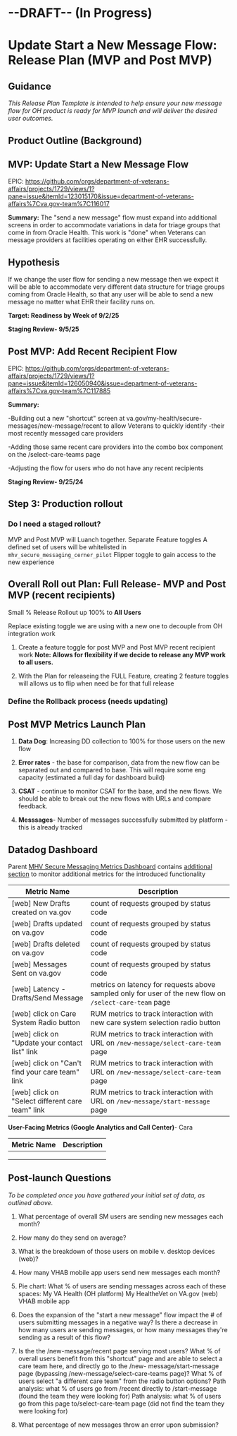 # --DRAFT-- (In Progress)

# Update Start a New Message Flow: Release Plan (MVP and Post MVP)
## Guidance

_This Release Plan Template is intended to help ensure your new message flow for OH product is ready for MVP launch and will deliver the desired user outcomes._

## Product Outline (Background)

## MVP: Update Start a New Message Flow

EPIC: https://github.com/orgs/department-of-veterans-affairs/projects/1729/views/1?pane=issue&itemId=123015170&issue=department-of-veterans-affairs%7Cva.gov-team%7C116017

**Summary:** The "send a new message" flow must expand into additional screens in order to accommodate variations in data for triage groups that come in from Oracle Health. This work is "done" when Veterans can message providers at facilities operating on either EHR successfully.

## Hypothesis

If we change the user flow for sending a new message then we expect it will be able to accommodate very different data structure for triage groups coming from Oracle Health, so that any user will be able to send a new message no matter what EHR their facility runs on.

**Target: Readiness by Week of 9/2/25**

**Staging Review- 9/5/25**

## Post MVP: Add Recent Recipient Flow

EPIC: https://github.com/orgs/department-of-veterans-affairs/projects/1729/views/1?pane=issue&itemId=126050940&issue=department-of-veterans-affairs%7Cva.gov-team%7C117885

**Summary:**


-Building out a new "shortcut" screen at va.gov/my-health/secure-messages/new-message/recent to allow Veterans to quickly identify -their most recently messaged care providers

-Adding those same recent care providers into the combo box component on the /select-care-teams page

-Adjusting the flow for users who do not have any recent recipients

**Staging Review- 9/25/24**



## Step 3: Production rollout

### Do I need a staged rollout?

MVP and Post MVP will Luanch together. Separate Feature toggles
A defined set of users will be whitelisted in `mhv_secure_messaging_cerner_pilot` Flipper toggle to gain access to the new experience


## Overall Roll out Plan: Full Release- MVP and Post MVP (recent recipients)

Small % Release Rollout up 100% to **All Users**

Replace existing toggle we are using with a new one to decouple from OH integration work

1. Create a feature toggle for post MVP and Post MVP recent recipient work
**Note: Allows for flexibility if we decide to release any MVP work to all users.**

2. With the Plan for releaseing the FULL Feature, creating 2 feature toggles will allows us to flip when need be for that full release
    


### Define the Rollback process (needs updating)




## Post MVP Metrics Launch Plan

1. **Data Dog**: Increasing DD collection to 100% for those users on the new flow

2. **Error rates** - the base for comparison, data from the new flow can be separated out and compared to base.  This will require some eng capacity (estimated a full day for dashboard build)


3. **CSAT** - continue to monitor CSAT for the base, and the new flows.  We should be able to break out the new flows with URLs and compare feedback.

4. **Messsages**- Number of messages successfully submitted by platform - this is already tracked




## Datadog Dashboard

Parent [MHV Secure Messaging Metrics Dashboard](https://vagov.ddog-gov.com/dashboard/39q-93p-ftw/mhv-secure-messaging-metrics) contains [additional section](https://vagov.ddog-gov.com/dashboard/39q-93p-ftw/mhv-secure-messaging-metrics?tile_focus=8373464859678247) to monitor additional metrics for the introduced functionality

| Metric Name | Description |
| ----------- | ----------- |
| [web] New Drafts created on va.gov| count of requests grouped by status code  |
| [web] Drafts updated on va.gov | count of requests grouped by status code |
| [web] Drafts deleted on va.gov| count of requests grouped by status code |
| [web] Messages Sent on va.gov| count of requests grouped by status code |
| [web] Latency - Drafts/Send Message| metrics on latency for requests above sampled only for user of the new flow on `/select-care-team` page  |
| [web] click on Care System Radio button | RUM metrics to track interaction with new care system selection radio button |
| [web] click on "Update your contact list" link | RUM metrics to track interaction with URL on `/new-message/select-care-team` page |
| [web] click on "Can't find your care team" link | RUM metrics to track interaction with URL on `/new-message/select-care-team` page |
| [web] click on "Select different care team" link | RUM metrics to track interaction with URL on `/new-message/start-message` page |


**User-Facing Metrics (Google Analytics and Call Center)**- Cara

| Metric Name | Description |
| ----------- | ----------- |
|  |  |
| |  |
|  | |



## Post-launch Questions

*To be completed once you have gathered your initial set of data, as outlined above.*

1. What percentage of overall SM users are sending new messages each month?
2. How many do they send on average?
3. What is the breakdown of those users on mobile v. desktop devices (web)?
4. How many VHAB mobile app users send new messages each month?
5. Pie chart: What % of users are sending messages across each of these spaces:
     My VA Health (OH platform)
     My HealtheVet on VA.gov (web)
     VHAB mobile app
6. Does the expansion of the "start a new message" flow impact the # of users submitting messages in a negative way?
     Is there a decrease in how many users are sending messages, or how many messages they're sending as a result of this flow?
7. Is the the /new-message/recent page serving most users?
     What % of overall users benefit from this "shortcut" page and are able to select a care team here, and directly go to the /new-     message/start-message page (bypassing /new-message/select-care-teams page)?
     What % of users select "a different care team" from the radio button options?
     Path analysis: what % of users go from /recent directly to /start-message (found the team they were looking for)
     Path analysis: what % of users go from this page to/select-care-team page (did not find the team they were looking for)

8. What percentage of new messages throw an error upon submission?




